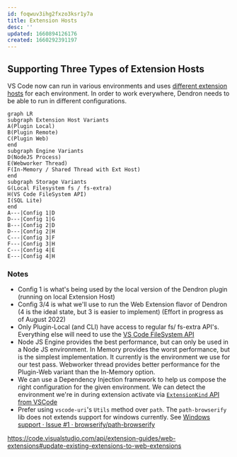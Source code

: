 ```yaml
---
id: foqwuv3ihg2fxzo3ksr1y7a
title: Extension Hosts
desc: ''
updated: 1660894126176
created: 1660292391197
---
```


## Supporting Three Types of Extension Hosts

VS Code now can run in various environments and uses [different extension hosts](https://code.visualstudio.com/api/advanced-topics/extension-host) for each environment. In order to work everywhere, Dendron needs to be able to run in different configurations. 

```mermaid
graph LR
subgraph Extension Host Variants
A(Plugin Local)
B(Plugin Remote)
C(Plugin Web)
end
subgraph Engine Variants
D(NodeJS Process)
E(Webworker Thread)
F(In-Memory / Shared Thread with Ext Host)
end
subgraph Storage Variants
G(Local Filesystem fs / fs-extra)
H(VS Code FileSystem API)
I(SQL Lite)
end
A---|Config 1|D
D---|Config 1|G
B---|Config 2|D
D---|Config 2|H
C---|Config 3|F
F---|Config 3|H
C---|Config 4|E
E---|Config 4|H
```

### Notes

- Config 1 is what's being used by the local version of the Dendron plugin (running on local Extension Host)
- Config 3/4 is what we'll use to run the Web Extension flavor of Dendron (4 is the ideal state, but 3 is easier to implement) (Effort in progress as of August 2022)
- Only Plugin-Local (and CLI) have access to regular fs/ fs-extra API's.  Everything else will need to use the [VS Code FileSystem API](https://code.visualstudio.com/api/references/vscode-api#FileSystem)
- Node JS Engine provides the best performance, but can only be used in a Node JS environment. In Memory provides the worst performance, but is the simplest implementation. It currently is the environment we use for our test pass. Webworker thread provides better performance for the Plugin-Web variant than the In-Memory option.
- We can use a Dependency Injection framework to help us compose the right configuration for the given environment. We can detect the environment we're in during extension activate via [`ExtensionKind` API from VSCode](https://code.visualstudio.com/api/advanced-topics/remote-extensions#varying-behaviors-when-running-remotely-or-in-the-codespaces-browser-editor) 
- Prefer using `vscode-uri`'s `Utils` method over `path`. The `path-browserify` lib does not extends support for windows currently. See [Windows support · Issue #1 · browserify/path-browserify](https://github.com/browserify/path-browserify/issues/1)

https://code.visualstudio.com/api/extension-guides/web-extensions#update-existing-extensions-to-web-extensions